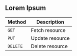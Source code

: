 ## Lorem Ipsum


| Method      | Description                          |
| ----------- | ------------------------------------ |
| `GET`       | Fetch resource                       |
| `PUT`       | Update resource                      |
| `DELETE`    | Delete resource                      |
